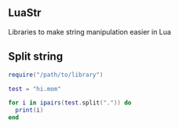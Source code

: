 ## LuaStr
Libraries to make string manipulation easier in Lua

## Split string
```lua
require("/path/to/library")

test = "hi.mom"

for i in ipairs(test.split(".")) do
  print(i)
end
```
